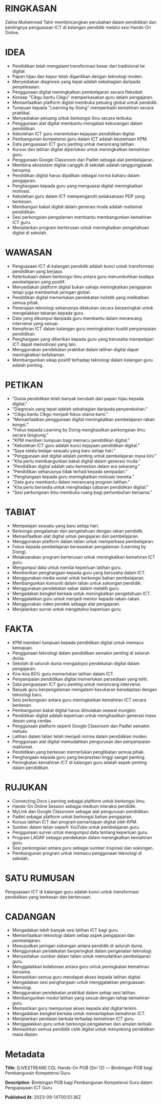# RINGKASAN
Zalina Muhammad Tahir membincangkan perubahan dalam pendidikan dan pentingnya penguasaan ICT di kalangan pendidik melalui sesi Hands-On Online.

# IDEA
- Pendidikan telah mengalami transformasi besar dari tradisional ke digital.
- Papan hijau dan kapur telah digantikan dengan teknologi moden.
- Menyediakan diagnosis yang tepat adalah sebahagian daripada penyelesaian.
- Penggunaan digital meningkatkan pembelajaran secara fleksibel.
- Konsep "Cikgu bantu Cikgu" memperkasakan guru dalam pengajaran.
- Memanfaatkan platform digital membuka peluang global untuk pendidik.
- Tumpuan kepada "Learning by Doing" memperbaiki kemahiran secara praktikal.
- Menyediakan peluang untuk berkongsi ilmu secara terbuka.
- Penggunaan alat digital membantu mengatasi kekurangan dalam pendidikan.
- Kebolehan ICT guru menentukan kejayaan pendidikan digital.
- Pembangunan kompetensi guru dalam ICT adalah keutamaan KPM.
- Data penguasaan ICT guru penting untuk merancang latihan.
- Kursus dan latihan digital diperlukan untuk meningkatkan kemahiran guru.
- Penggunaan Google Classroom dan Padlet sebagai alat pembelajaran.
- Membina ekosistem digital canggih di sekolah adalah tanggungjawab bersama.
- Pendidikan digital harus dijadikan sebagai norma baharu dalam pengajaran.
- Penghargaan kepada guru yang menguasai digital meningkatkan motivasi.
- Kebolehan guru dalam ICT mempengaruhi pelaksanaan PDP yang berkesan.
- Membangun bakat digital dalam generasi muda adalah matlamat pendidikan.
- Sesi perkongsian pengalaman membantu membangunkan kemahiran ICT guru.
- Menjalankan program berterusan untuk meningkatkan pengetahuan digital di sekolah.

# WAWASAN
- Penguasaan ICT di kalangan pendidik adalah kunci untuk transformasi pendidikan yang berjaya.
- Keterbukaan dalam berkongsi ilmu antara guru menumbuhkan budaya pembelajaran yang positif.
- Menyediakan platform digital bukan sahaja meningkatkan pengajaran tetapi juga membentuk jaringan global.
- Pendidikan digital memerlukan pendekatan holistik yang melibatkan semua pihak.
- Penerapan teknologi seharusnya dilakukan secara berperingkat untuk mengelakkan tekanan kepada guru.
- Data yang dikumpul daripada guru membantu dalam merancang intervensi yang sesuai.
- Kemahiran ICT dalam kalangan guru meningkatkan kualiti penyampaian pendidikan.
- Penghargaan yang diberikan kepada guru yang berusaha mempelajari ICT dapat memotivasi yang lain.
- Menggunakan pendekatan praktikal dalam latihan digital dapat meningkatkan kefahaman.
- Membangunkan sikap positif terhadap teknologi dalam kalangan guru adalah penting.

# PETIKAN
- "Dunia pendidikan telah banyak berubah dari papan hijau kepada digital."
- "Diagnosis yang tepat adalah sebahagian daripada penyembuhan."
- "Cikgu bantu Cikgu menjadi fokus utama kami."
- "Memanfaatkan penggunaan digital meningkatkan pembelajaran rakan kongsi."
- "Fokus kepada Learning by Doing menghasilkan perkongsian ilmu secara langsung."
- "KPM memberi tumpuan bagi memacu pendidikan digital."
- "Kebolehan ICT guru adalah kunci kejayaan pendidikan digital."
- "Saya selalu belajar sesuatu yang baru setiap hari."
- "Penggunaan alat digital adalah penting untuk pembelajaran masa kini."
- "Kita perlu membangunkan bakat digital dalam generasi muda."
- "Pendidikan digital adalah satu kemestian dalam era sekarang."
- "Pendidikan seharusnya tidak terhad kepada sempadan."
- "Penghargaan kepada guru meningkatkan motivasi mereka."
- "Data guru membantu dalam merancang program latihan."
- "Kita perlu bersedia untuk menghadapi cabaran pendidikan digital."
- "Sesi perkongsian ilmu membuka ruang bagi pertumbuhan bersama."

# TABIAT
- Mempelajari sesuatu yang baru setiap hari.
- Berkongsi pengalaman dan pengetahuan dengan rakan pendidik.
- Memanfaatkan alat digital untuk pengajaran dan pembelajaran.
- Menggunakan platform dalam talian untuk memperkasa pembelajaran.
- Fokus kepada pembelajaran berasaskan pengalaman (Learning by Doing).
- Melaksanakan program berterusan untuk meningkatkan kemahiran ICT guru.
- Mengumpul data untuk menilai keperluan latihan guru.
- Memberikan penghargaan kepada guru yang berusaha dalam ICT.
- Menggunakan media sosial untuk berkongsi bahan pembelajaran.
- Membangunkan komuniti dalam talian untuk sokongan pendidik.
- Menggunakan pendekatan sabar dalam melatih guru.
- Mengadakan bengkel berkala untuk meningkatkan pengetahuan ICT.
- Menggalakkan guru untuk menjadi mentor kepada rakan-rakan.
- Menggunakan video pendek sebagai alat pengajaran.
- Menjalankan survei untuk mengetahui keperluan guru.

# FAKTA
- KPM memberi tumpuan kepada pendidikan digital untuk memacu kemajuan.
- Penggunaan teknologi dalam pendidikan semakin penting di seluruh dunia.
- Sekolah di seluruh dunia mengadopsi pendekatan digital dalam pengajaran.
- Kira-kira 80% guru memerlukan latihan dalam ICT.
- Penyampaian pendidikan digital memerlukan persediaan yang teliti.
- Data penguasaan ICT guru penting untuk merancang intervensi.
- Banyak guru berpengalaman mengalami kesukaran beradaptasi dengan teknologi baru.
- Sesi perkongsian antara guru meningkatkan kemahiran ICT secara berkesan.
- Pembangunan bakat digital harus dimulakan seawal mungkin.
- Pendidikan digital adalah keperluan untuk menghasilkan generasi masa depan yang cerdas.
- Penggunaan platform seperti Google Classroom dan Padlet semakin meluas.
- Latihan dalam talian telah menjadi norma dalam pendidikan moden.
- Penggunaan alat digital memudahkan pengurusan dan penyampaian maklumat.
- Pendidikan yang berkesan memerlukan penglibatan semua pihak.
- Penghargaan kepada guru yang berprestasi tinggi sangat penting.
- Peningkatan kemahiran ICT di kalangan guru adalah aspek penting dalam pendidikan.

# RUJUKAN
- Connecting Docs Learning sebagai platform untuk berkongsi ilmu.
- Hands-On Online Session sebagai medium interaksi pendidik.
- MyLink dan Google Classroom sebagai alat pengurusan pendidikan.
- Padlet sebagai platform untuk berkongsi bahan pengajaran.
- Kursus latihan ICT dan program pemantapan digital oleh KPM.
- Sumber dalam talian seperti YouTube untuk pembelajaran guru.
- Penggunaan survei untuk mengumpul data tentang keperluan guru.
- Program LADAP sebagai pendekatan dalam meningkatkan kemahiran guru.
- Sesi perkongsian antara guru sebagai sumber inspirasi dan sokongan.
- Pembangunan program untuk memacu penggunaan teknologi di sekolah.

# SATU RUMUSAN
Penguasaan ICT di kalangan guru adalah kunci untuk transformasi pendidikan yang berkesan dan berterusan.

# CADANGAN
- Mengadakan lebih banyak sesi latihan ICT bagi guru.
- Memanfaatkan teknologi dalam setiap aspek pengajaran dan pembelajaran.
- Mewujudkan jaringan sokongan antara pendidik di seluruh dunia.
- Menggunakan pendekatan berperingkat dalam pengenalan teknologi.
- Menyediakan sumber dalam talian untuk memudahkan pembelajaran guru.
- Menggalakkan kolaborasi antara guru untuk peningkatan kemahiran bersama.
- Memastikan semua guru mendapat akses kepada latihan digital.
- Mengadakan sesi penghargaan untuk menggalakkan penguasaan teknologi.
- Menggunakan pendekatan praktikal dalam setiap sesi latihan.
- Membangunkan modul latihan yang sesuai dengan tahap kemahiran guru.
- Memastikan guru mempunyai akses kepada alat digital terkini.
- Mengadakan bengkel berkala untuk memantapkan kemahiran ICT.
- Menjalankan penilaian berkala terhadap kemahiran ICT guru.
- Menggalakkan guru untuk berkongsi pengalaman dan amalan terbaik.
- Memastikan semua pendidik celik digital untuk menyokong pendidikan masa depan.

# Metadata
**Title**: [LIVESTREAM] CDL Hands-On PGB (Siri 12) — Bimbingan PGB bagi Pembangunan Kompetensi Guru

**Description**: Bimbingan PGB bagi Pembangunan Kompetensi Guru dalam Pengupayaan ICT Guru

**Published At**: 2023-09-14T00:51:36Z